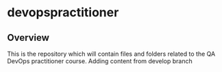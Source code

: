 # devopspractitioner

## Overview

This is the repository which will contain files and folders related to the QA DevOps practitioner course.
Adding content from develop branch
